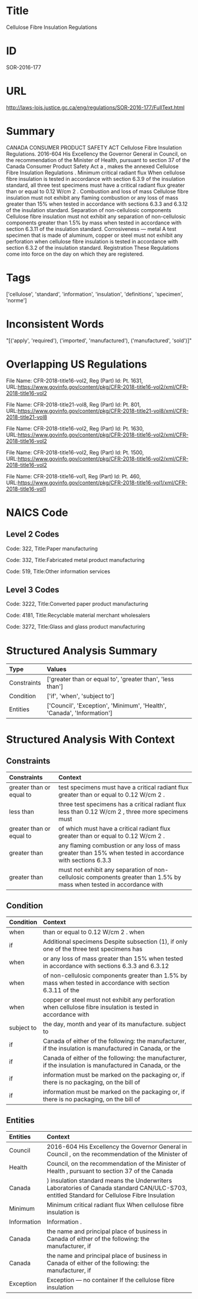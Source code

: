 # Title
Cellulose Fibre Insulation Regulations


# ID
SOR-2016-177

# URL
http://laws-lois.justice.gc.ca/eng/regulations/SOR-2016-177/FullText.html


# Summary
CANADA CONSUMER PRODUCT SAFETY ACT Cellulose Fibre Insulation Regulations.
2016-604 His Excellency the Governor General in Council, on the recommendation of the Minister of Health, pursuant to section 37 of the  Canada Consumer Product Safety Act a , makes the annexed  Cellulose Fibre Insulation Regulations .
Minimum critical radiant flux When cellulose fibre insulation is tested in accordance with section 6.3.9 of the insulation standard, all three test specimens must have a critical radiant flux greater than or equal to 0.12 W/cm 2 .
Combustion and loss of mass Cellulose fibre insulation must not exhibit any flaming combustion or any loss of mass greater than 15% when tested in accordance with sections 6.3.3 and 6.3.12 of the insulation standard.
Separation of non-cellulosic components Cellulose fibre insulation must not exhibit any separation of non-cellulosic components greater than 1.5% by mass when tested in accordance with section 6.3.11 of the insulation standard.
Corrosiveness — metal A test specimen that is made of aluminum, copper or steel must not exhibit any perforation when cellulose fibre insulation is tested in accordance with section 6.3.2 of the insulation standard.
Registration These Regulations come into force on the day on which they are registered.


# Tags
['cellulose', 'standard', 'information', 'insulation', 'definitions', 'specimen', 'norme']


# Inconsistent Words
"[('apply', 'required'), ('imported', 'manufactured'), ('manufactured', 'sold')]"


# Overlapping US Regulations
File Name: CFR-2018-title16-vol2, Reg (Part) Id: Pt. 1631, URL:https://www.govinfo.gov/content/pkg/CFR-2018-title16-vol2/xml/CFR-2018-title16-vol2

File Name: CFR-2018-title21-vol8, Reg (Part) Id: Pt. 801, URL:https://www.govinfo.gov/content/pkg/CFR-2018-title21-vol8/xml/CFR-2018-title21-vol8

File Name: CFR-2018-title16-vol2, Reg (Part) Id: Pt. 1630, URL:https://www.govinfo.gov/content/pkg/CFR-2018-title16-vol2/xml/CFR-2018-title16-vol2

File Name: CFR-2018-title16-vol2, Reg (Part) Id: Pt. 1500, URL:https://www.govinfo.gov/content/pkg/CFR-2018-title16-vol2/xml/CFR-2018-title16-vol2

File Name: CFR-2018-title16-vol1, Reg (Part) Id: Pt. 460, URL:https://www.govinfo.gov/content/pkg/CFR-2018-title16-vol1/xml/CFR-2018-title16-vol1




# NAICS Code
## Level 2 Codes
Code: 322, Title:Paper manufacturing

Code: 332, Title:Fabricated metal product manufacturing

Code: 519, Title:Other information services




## Level 3 Codes
Code: 3222, Title:Converted paper product manufacturing

Code: 4181, Title:Recyclable material merchant wholesalers

Code: 3272, Title:Glass and glass product manufacturing







# Structured Analysis Summary
| Type        | Values                                                                 |
|:------------|:-----------------------------------------------------------------------|
| Constraints | ['greater than or equal to', 'greater than', 'less than']              |
| Condition   | ['if', 'when', 'subject to']                                           |
| Entities    | ['Council', 'Exception', 'Minimum', 'Health', 'Canada', 'Information'] |


# Structured Analysis With Context
 


## Constraints
| Constraints              | Context                                                                                                               |
|:-------------------------|:----------------------------------------------------------------------------------------------------------------------|
| greater than or equal to | test specimens must have a critical radiant flux greater than or equal to  0.12 W/cm 2 .                              |
| less than                | three test specimens has a critical radiant flux less than 0.12 W/cm 2 , three more specimens must                    |
| greater than or equal to | of which must have a critical radiant flux greater than or equal to  0.12 W/cm 2 .                                    |
| greater than             | any flaming combustion or any loss of mass greater than 15% when tested in accordance with sections 6.3.3             |
| greater than             | must not exhibit any separation of non-cellulosic components greater than 1.5% by mass when tested in accordance with |


## Condition
| Condition   | Context                                                                                                       |
|:------------|:--------------------------------------------------------------------------------------------------------------|
| when        | than or equal to 0.12 W/cm 2 . when                                                                           |
| if          | Additional specimens Despite subsection (1),  if only one of the three test specimens has                     |
| when        | or any loss of mass greater than 15% when tested in accordance with sections 6.3.3 and 6.3.12                 |
| when        | of non-cellulosic components greater than 1.5% by mass when tested in accordance with section 6.3.11 of the   |
| when        | copper or steel must not exhibit any perforation when cellulose fibre insulation is tested in accordance with |
| subject to  | the day, month and year of its manufacture. subject to                                                        |
| if          | Canada of either of the following: the manufacturer, if the insulation is manufactured in Canada, or the      |
| if          | Canada of either of the following: the manufacturer, if the insulation is manufactured in Canada, or the      |
| if          | information must be marked on the packaging or, if there is no packaging, on the bill of                      |
| if          | information must be marked on the packaging or, if there is no packaging, on the bill of                      |


## Entities
| Entities    | Context                                                                                                                                     |
|:------------|:--------------------------------------------------------------------------------------------------------------------------------------------|
| Council     | 2016-604 His Excellency the Governor General in  Council , on the recommendation of the Minister of                                         |
| Health      | Council, on the recommendation of the Minister of Health , pursuant to section 37 of the Canada                                             |
| Canada      | ) insulation standard means the Underwriters Laboratories of Canada standard CAN/ULC-S703, entitled Standard for Cellulose Fibre Insulation |
| Minimum     | Minimum critical radiant flux When cellulose fibre insulation is                                                                            |
| Information | Information .                                                                                                                               |
| Canada      | the name and principal place of business in Canada of either of the following: the manufacturer, if                                         |
| Canada      | the name and principal place of business in Canada of either of the following: the manufacturer, if                                         |
| Exception   | Exception — no container If the cellulose fibre insulation                                                                                  |


